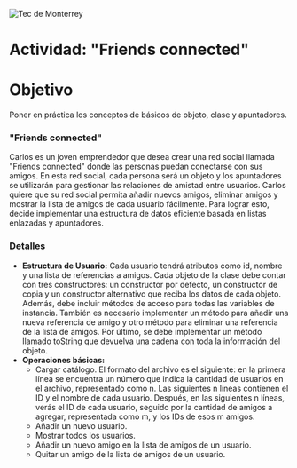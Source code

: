 ![Tec de Monterrey](../../images/logotecmty.png)
# Actividad: "Friends connected"

# Objetivo
Poner en práctica los conceptos de básicos de objeto, clase y apuntadores.

### "Friends connected"
Carlos es un joven emprendedor que desea crear una red social llamada "Friends connected" donde las personas puedan conectarse con sus amigos. En esta red social, cada persona será un objeto y los apuntadores se utilizarán para gestionar las relaciones de amistad entre usuarios. Carlos quiere que su red social permita añadir nuevos amigos, eliminar amigos y mostrar la lista de amigos de cada usuario fácilmente. Para lograr esto, decide implementar una estructura de datos eficiente basada en listas enlazadas y apuntadores.

### Detalles
* **Estructura de Usuario:** Cada usuario tendrá atributos como id, nombre y una lista de referencias a amigos. Cada objeto de la clase debe contar con tres constructores: un constructor por defecto, un constructor de copia y un constructor alternativo que reciba los datos de cada objeto. Además, debe incluir métodos de acceso para todas las variables de instancia. También es necesario implementar un método para añadir una nueva referencia de amigo y otro método para eliminar una referencia de la lista de amigos. Por último, se debe implementar un método llamado toString que devuelva una cadena con toda la información del objeto.
* **Operaciones básicas:**
	* Cargar catálogo. El formato del archivo es el siguiente: en la primera línea se encuentra un número que indica la cantidad de usuarios en el archivo, representado como n. Las siguientes n líneas contienen el ID y el nombre de cada usuario. Después, en las siguientes n líneas, verás el ID de cada usuario, seguido por la cantidad de amigos a agregar, representada como m, y los IDs de esos m amigos.
	* Añadir un nuevo usuario.
	* Mostrar todos los usuarios.
	* Añadir un nuevo amigo en la lista de amigos de un usuario.
	* Quitar un amigo de la lista de amigos de un usuario.
